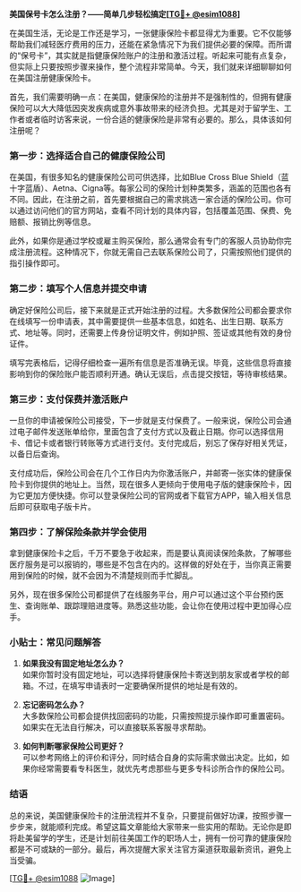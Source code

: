 **美国保号卡怎么注册？——简单几步轻松搞定[[TG💪+ @esim1088](https://t.me/s/esim1088)]**

在美国生活，无论是工作还是学习，一张健康保险卡都显得尤为重要。它不仅能够帮助我们减轻医疗费用的压力，还能在紧急情况下为我们提供必要的保障。而所谓的“保号卡”，其实就是指健康保险账户的注册和激活过程。听起来可能有点复杂，但实际上只要按照步骤来操作，整个流程非常简单。今天，我们就来详细聊聊如何在美国注册健康保险卡。

首先，我们需要明确一点：在美国，健康保险的注册并不是强制性的，但拥有健康保险可以大大降低因突发疾病或意外事故带来的经济负担。尤其是对于留学生、工作者或者临时访客来说，一份合适的健康保险是非常有必要的。那么，具体该如何注册呢？

### 第一步：选择适合自己的健康保险公司

在美国，有很多知名的健康保险公司可供选择，比如Blue Cross Blue Shield（蓝十字蓝盾）、Aetna、Cigna等。每家公司的保险计划种类繁多，涵盖的范围也各有不同。因此，在注册之前，首先要根据自己的需求挑选一家合适的保险公司。你可以通过访问他们的官方网站，查看不同计划的具体内容，包括覆盖范围、保费、免赔额、报销比例等信息。

此外，如果你是通过学校或雇主购买保险，那么通常会有专门的客服人员协助你完成注册流程。这种情况下，你就无需自己去联系保险公司了，只需按照他们提供的指引操作即可。

### 第二步：填写个人信息并提交申请

确定好保险公司后，接下来就是正式开始注册的过程。大多数保险公司都会要求你在线填写一份申请表，其中需要提供一些基本信息，如姓名、出生日期、联系方式、地址等。同时，还需要上传身份证明文件，例如护照、签证或其他有效的身份证件。

填写完表格后，记得仔细检查一遍所有信息是否准确无误。毕竟，这些信息将直接影响到你的保险账户能否顺利开通。确认无误后，点击提交按钮，等待审核结果。

### 第三步：支付保费并激活账户

一旦你的申请被保险公司接受，下一步就是支付保费了。一般来说，保险公司会通过电子邮件发送账单给你，里面包含了支付方式以及截止日期。你可以选择信用卡、借记卡或者银行转账等方式进行支付。支付完成后，别忘了保存好相关凭证，以备日后查询。

支付成功后，保险公司会在几个工作日内为你激活账户，并邮寄一张实体的健康保险卡到你提供的地址上。当然，现在很多人更倾向于使用电子版的健康保险卡，因为它更加方便快捷。你可以登录保险公司的官网或者下载官方APP，输入相关信息后即可获取电子版卡片。

### 第四步：了解保险条款并学会使用

拿到健康保险卡之后，千万不要急于收起来，而是要认真阅读保险条款，了解哪些医疗服务是可以报销的，哪些是不包含在内的。这样做的好处在于，当你真正需要用到保险的时候，就不会因为不清楚规则而手忙脚乱。

另外，现在很多保险公司都提供了在线服务平台，用户可以通过这个平台预约医生、查询账单、跟踪理赔进度等。熟悉这些功能，会让你在使用过程中更加得心应手。

### 小贴士：常见问题解答

1. **如果我没有固定地址怎么办？**  
   如果你暂时没有固定地址，可以选择将健康保险卡寄送到朋友家或者学校的邮箱。不过，在填写申请表时一定要确保所提供的地址是有效的。

2. **忘记密码怎么办？**  
   大多数保险公司都会提供找回密码的功能，只需按照提示操作即可重置密码。如果实在无法自行解决，可以直接联系客服寻求帮助。

3. **如何判断哪家保险公司更好？**  
   可以参考网络上的评价和评分，同时结合自身的实际需求做出决定。比如，如果你经常需要看专科医生，就优先考虑那些与更多专科诊所合作的保险公司。

### 结语

总的来说，美国健康保险卡的注册流程并不复杂，只要提前做好功课，按照步骤一步步来，就能顺利完成。希望这篇文章能给大家带来一些实用的帮助。无论你是即将赴美留学的学生，还是计划前往美国工作的职场人士，拥有一份可靠的健康保险都是不可或缺的一部分。最后，再次提醒大家关注官方渠道获取最新资讯，避免上当受骗。

[[TG💪+ @esim1088](https://t.me/s/esim1088) ![Image](https://i.postimg.cc/4NQfJmqS/Snipaste-2025-05-13-00-14-12.png)]